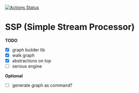 [![Actions Status](https://github.com/affo/ssp/workflows/test/badge.svg)](https://github.com/affo/ssp/actions)

# SSP (Simple Stream Processor)

__TODO__

 - [x] graph builder lib
 - [x] walk graph
 - [x] abstractions on top
 - [ ] serious engine
 
__Optional__

 - [ ] generate graph as command?
